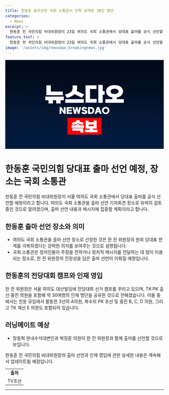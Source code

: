 ```yaml
---
title: 한동훈 출마선언 국회 소통관서 단독 공개된 30인 명단
categories:
  - News
excerpt: >
  한동훈 전 국민의힘 비대위원장이 23일 여의도 국회 소통관에서 당대표 출마를 공식 선언할 예정. 출마 선언 기자회견 장소로 여의도 국회 소통관이 유력하게 검토되며, 출마 장소와 메시지에 진정성을 담을 것으로 예상. 한 전 위원장은 지난해 비대위원장 임명 수락 연설을 국민의힘 중앙 당사에서 했고, 이번이 국회 소통관 기자회견은 처음. 당 대표 선거 캠프를 꾸리고 있으며, 친한계 인사들과의 협의를 통해 새로운 변화를 이끌 예정.
feature_text: >
  한동훈 전 국민의힘 비대위원장이 23일 여의도 국회 소통관에서 당대표 출마를 공식 선언할 예정. 출마 선언 기자회견 장소로 여의도 국회 소통관이 유력하게 검토되며, 출마 장소와 메시지에 진정성을 담을 것으로 예상. 한 전 위원장은 지난해 비대위원장 임명 수락 연설을 국민의힘 중앙 당사에서 했고, 이번이 국회 소통관 기자회견은 처음. 당 대표 선거 캠프를 꾸리고 있으며, 친한계 인사들과의 협의를 통해 새로운 변화를 이끌 예정.
image: '/assets/img/newsdao_breakingnews.jpg'
---
```


<p><img src="/assets/img/newsdao_breakingnews.jpg" alt="firstkoreanews 속보" /></p>

<h1>한동훈 국민의힘 당대표 출마 선언 예정, 장소는 국회 소통관</h1>

<p data-ke-size="size16">한동훈 전 국민의힘 비대위원장이 서울 여의도 국회 소통관에서 당대표 출마를 공식 선언할 예정이라고 합니다. 여의도 국회 소통관을 출마 선언 기자회견 장소로 유력히 검토 중인 것으로 알려졌으며, 출마 선언 내용과 메시지에 집중할 계획이라고 합니다.</p>

<h2 data-ke-size="size26">한동훈 출마 선언 장소와 의미</h2>

<ul>
    <li>여의도 국회 소통관을 출마 선언 장소로 선정한 것은 한 전 위원장의 원외 당대표 한계를 극복하겠다는 강력한 의지를 보여주는 것으로 설명됩니다.</li>
    <li>국회 소통관은 정치인들이 주장을 전하거나 정치적 메시지를 전달하는 데 많이 이용되는 장소로, 한 전 위원장의 진정성을 담은 출마 선언이 이뤄질 예정입니다.</li>
</ul>

<h2 data-ke-size="size26">한동훈의 전당대회 캠프와 인재 영입</h2>

<p data-ke-size="size16">한 전 위원장은 서울 여의도 대산빌딩에 전당대회 선거 캠프를 꾸리고 있으며, TK·PK 출신 중진 의원을 포함해 약 30여명의 인재 명단을 공유한 것으로 전해졌습니다. 이들 중에서는 친윤 모임에서 활동한 3선의 A의원, 복수의 PK 초선 및 중진 B, C, D 의원, 그리고 TK 재선 E 의원도 포함되어 있습니다.</p>

<h2 data-ke-size="size26">러닝메이트 예상</h2>

<ul>
    <li>장동혁 원내수석대변인과 박정훈 의원이 한 전 위원장과 함께 출마를 선언할 것으로 보입니다.</li>
</ul>

<p data-ke-size="size16">한동훈 전 국민의힘 비대위원장의 출마 선언과 인재 영입에 관한 상세한 내용은 계속해서 업데이트될 예정입니다.</p>

<table>
    <tr>
        <td style="text-align: center; height: 17px;"><b>출처</b></td>
    </tr>
    <tr>
        <td style="text-align: center; height: 17px;">TV조선</td>
    </tr>
</table>

<hr>

